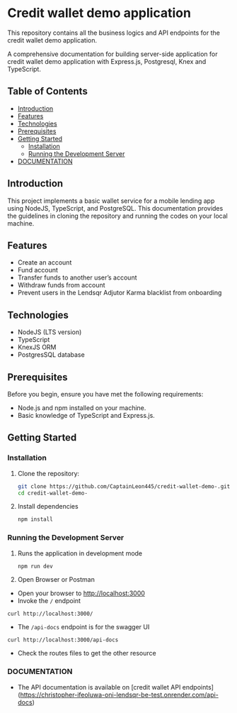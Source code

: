 # Credit wallet demo application
This repository contains all the business logics and API endpoints for the credit wallet demo application.


A comprehensive documentation for building server-side application for credit wallet demo application with Express.js, Postgresql, Knex and TypeScript.

## Table of Contents

- [Introduction](#introduction)
- [Features](#features)
- [Technologies](#technologies)
- [Prerequisites](#prerequisites)
- [Getting Started](#getting-started)
  - [Installation](#installation)
  - [Running the Development Server](#running-the-development-server)
- [DOCUMENTATION](#documentation)
  



## Introduction

This project implements a basic wallet service for a mobile lending app using NodeJS, TypeScript, and PostgreSQL.
This documentation provides the guidelines in cloning the repository and running the codes on your local machine.

## Features

- Create an account
- Fund account
- Transfer funds to another user’s account
- Withdraw funds from account
- Prevent users in the Lendsqr Adjutor Karma blacklist from onboarding

## Technologies

- NodeJS (LTS version)
- TypeScript
- KnexJS ORM
- PostgresSQL database

## Prerequisites

Before you begin, ensure you have met the following requirements:

- Node.js and npm installed on your machine.
- Basic knowledge of TypeScript and Express.js.

## Getting Started

### Installation

1. Clone the repository:
   ```bash
   git clone https://github.com/CaptainLeon445/credit-wallet-demo-.git
   cd credit-wallet-demo-
   
2. Install dependencies
   ```bash
   npm install


### Running the Development Server

1. Runs the application in development mode

   ```bash
   npm run dev

2. Open Browser or Postman

  * Open your browser to [http://localhost:3000](http://localhost:3000)
  * Invoke the `/` endpoint
  ```shell
  curl http://localhost:3000/
  ```
  * The `/api-docs` endpoint is for the swagger UI
  ```shell
  curl http://localhost:3000/api-docs
  ```
 
  * Check the routes files to get the other resource

### DOCUMENTATION

  * The API documentation is available on [credit wallet API endpoints] (https://christopher-ifeoluwa-oni-lendsqr-be-test.onrender.com/api-docs)

  